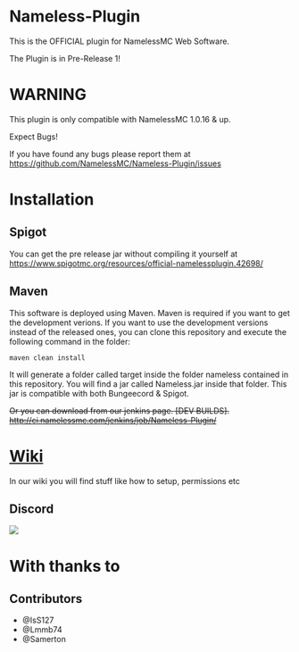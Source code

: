 # Nameless-Plugin
This is the OFFICIAL plugin for NamelessMC Web Software.

The Plugin is in Pre-Release 1!

# WARNING
This plugin is only compatible with NamelessMC 1.0.16 & up.

Expect Bugs!

If you have found any bugs please report them at https://github.com/NamelessMC/Nameless-Plugin/issues

# Installation

## Spigot
You can get the pre release jar without compiling it yourself at https://www.spigotmc.org/resources/official-namelessplugin.42698/

## Maven
This software is deployed using Maven. Maven is required if you want to get the development verions. If you want to use the development versions instead of the released ones, you can clone this repository and execute the following command in the folder:
```
maven clean install
```
It will generate a folder called target inside the folder nameless contained in this repository. You will find a jar called Nameless.jar inside that folder. This jar is compatible with both Bungeecord & Spigot.

~~Or you can download from our jenkins page. [DEV BUILDS].
http://ci.namelessmc.com/jenkins/job/Nameless-Plugin/~~

# [Wiki](https://github.com/NamelessMC/Nameless-Plugin/wiki)
In our wiki you will find stuff like how to setup, permissions etc

## Discord
[<img src="https://discordapp.com/api/guilds/246705793066467328/widget.png?style=shield">](https://discord.gg/J6QsVaP)

# With thanks to
## Contributors
- @IsS127
- @Lmmb74
- @Samerton
